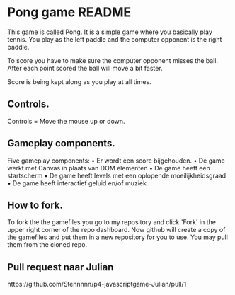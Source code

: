 <h1>Pong game README</h1>
This game is called Pong. It is a simple game where you basically play tennis. 
You play as the left paddle and the computer opponent is the right paddle.

To score you have to make sure the computer opponent misses the ball.
After each point scored the ball will move a bit faster.

Score is being kept along as you play at all times. 

<h2>Controls.</h2>
Controls = Move the mouse up or down.


<h2>Gameplay components.</h2>

Five gameplay components:
• Er wordt een score bijgehouden. 
• De game werkt met Canvas in plaats van DOM elementen
• De game heeft een startscherm
• De game heeft levels met een oplopende moeilijkheidsgraad 
• De game heeft interactief geluid en/of muziek

<h2>How to fork.</h2>

To fork the the gamefiles you go to my repository and click 'Fork' in the upper right corner of the repo dashboard. 
Now github will create a copy of the gamefiles and put them in a new repository for you to use. You may pull them from the cloned repo.

<h2>Pull request naar Julian</h2>
https://github.com/Stennnnn/p4-javascriptgame-Julian/pull/1